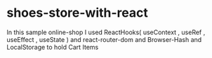 # shoes-store-with-react
 
 In this sample online-shop I used ReactHooks( useContext , useRef , useEffect , useState ) and react-router-dom and Browser-Hash and LocalStorage to hold Cart Items
